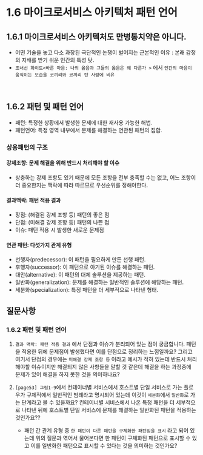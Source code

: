 # 1.6 마이크로서비스 아키텍처 패턴 언어

## 1.6.1 마이크로서비스 아키텍처도 만병통치약은 아니다.

-   어떤 기술을 놓고 다소 과장된 극단적인 논쟁이 벌어지는 근본적인 이유 : 본래 감정의 지배를 받기 쉬운 인간의 특성 탓.
-   `조너선 화이트<바른 마음: 나의 옳음과 그들의 옳음은 왜 다른가 >` 에서 `인간의 마음이 움직이는 모습을 코끼리와 코끼리 탄 사람에 비유`

<br />

## 1.6.2 패턴 및 패턴 언어

-   패턴: 특정한 상황에서 발생한 문제에 대한 재사용 가능한 해법.
-   패턴언어: 특정 영역 내부에서 문제를 해결하는 연관된 패턴의 집합.

### 상용패턴의 구조

#### 강제조항: 문제 해결을 위해 반드시 처리해야 할 이슈

-   상충하는 강제 조항도 있기 때문에 모든 조항을 전부 충족할 수는 없고, 어느 조항이 더 중요한지는 맥락에 따라 따르므로 우선순위를 정해야한다.

#### 결과맥락: 패턴 적용 결과

-   장점: (해결된 강제 조항 등) 패턴의 좋은 점
-   단점: (미해결 강제 조항 등) 패턴의 나쁜 점
-   이슈: 패턴 적용 시 발생한 새로운 문제점

#### 연관 패턴: 다섯가지 관계 유형

-   선행자(predecessor): 이 패턴을 필요하게 만든 선행 패턴.
-   후행자(successor): 이 패턴으로 야기된 이슈를 해결하는 패턴.
-   대안(alternative): 이 패턴의 대체 솔루션을 제공하는 패턴.
-   일반화(generalization): 문제를 해결하는 일반적인 솔루션에 해당하는 패턴.
-   세분화(specialization): 특정 패턴을 더 세부적으로 나타낸 형태.
    <br />

## 질문사항

### 1.6.2 패턴 및 패턴 언어

1. `결과 맥락: 패턴 적용 결과` 에서 단점과 이슈가 분리되어 있는 점이 궁금합니다. 패턴을 적용한 뒤에 문제점이 발생했다면 이를 단점으로 정리하는 느낌일까요? 그리고 여기서 단점의 경우에는 `미해결 강제 조항 등` 이라고 예시가 적혀 있는데 반드시 처리해야할 이슈이지만 해결되지 않은 사항들을 말할 것 같은데 해결을 하는 과정중에 문제가 있어 해결을 하지 못한 것을 의미하나요?

2. `[page53] 그림1-9`에서 컨테이너별 서비스에서 호스트별 단일 서비스로 가는 플로우가 구체적에서 일반적인 범례라고 명시되어 있는데 이것이 `세분화`에서 `일반화`로 가는 단계라고 볼 수 있을까요? 컨테이너별 서비스에서 나온 특정 패턴을 더 세부적으로 나타낸 뒤에 호스트별 단일 서비스에 문제를 해결하는 일반화된 패턴을 적용하는 것인가요??
    - 패턴 간 관계 유형 중 `한 패턴이 다른 패턴을 구체화한 패턴임을 표시` 라고 되어 있는데 위의 질문과 엮어서 물어본다면 한 패턴이 구체화된 패턴으로 표시할 수 있고 이를 일반화한 패턴으로 표시할 수 있다는 것을 의미하는 것인가요?

